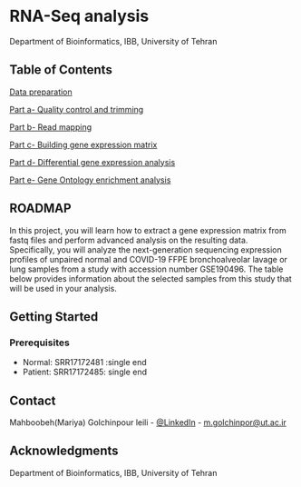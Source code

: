 <!-- Improved compatibility of back to top link: See: https://github.com/othneildrew/Best-README-Template/pull/73 -->
<a name="readme-top"></a>



<!-- PROJECT LOGO -->
<br />
<div align="LEFT">

<h1 align="left">RNA-Seq analysis </h1>

  <p align="left">
    Department of Bioinformatics, IBB, University of Tehran
    <br />
  </p>
</div>




<!-- ABOUT THE Contents -->
## Table of Contents

<a href="#about-the-project">Data preparation</a>

<a href="#about-the-project">Part a- Quality control and trimming</a>

<a href="#about-the-project">Part b- Read mapping</a>

<a href="#about-the-project">Part c- Building gene expression matrix</a>

<a href="#about-the-project">Part d- Differential gene expression analysis</a>

<a href="#about-the-project">Part e- Gene Ontology enrichment analysis</a>


<!-- ABOUT THE PROJECT -->
## ROADMAP

In this project, you will learn how to extract a gene expression matrix from fastq files and perform advanced analysis on the resulting data. Specifically, you will analyze the next-generation sequencing expression profiles of unpaired normal and COVID-19
FFPE bronchoalveolar lavage or lung samples from a study with accession number GSE190496. The table below provides information about the selected samples from this study that will be used in your analysis.


<!-- GETTING STARTED -->
## Getting Started

### Prerequisites


* Normal: SRR17172481 :single end
* Patient: SRR17172485: single end



<!-- CONTACT -->
## Contact

Mahboobeh(Mariya) Golchinpour leili - [@LinkedIn](https://www.linkedin.com/in/mariyagolchinpour/) - m.golchinpor@ut.ac.ir


<!-- ACKNOWLEDGMENTS -->
## Acknowledgments

Department of Bioinformatics, IBB, University of Tehran


<!-- MARKDOWN LINKS & IMAGES -->
<!-- https://www.markdownguide.org/basic-syntax/#reference-style-links -->
[contributors-shield]: https://img.shields.io/github/contributors/github_username/repo_name.svg?style=for-the-badge
[contributors-url]: https://github.com/github_username/repo_name/graphs/contributors
[forks-shield]: https://img.shields.io/github/forks/github_username/repo_name.svg?style=for-the-badge
[forks-url]: https://github.com/github_username/repo_name/network/members
[stars-shield]: https://img.shields.io/github/stars/github_username/repo_name.svg?style=for-the-badge
[stars-url]: https://github.com/github_username/repo_name/stargazers
[issues-shield]: https://img.shields.io/github/issues/github_username/repo_name.svg?style=for-the-badge
[issues-url]: https://github.com/github_username/repo_name/issues
[license-shield]: https://img.shields.io/github/license/github_username/repo_name.svg?style=for-the-badge
[license-url]: https://github.com/github_username/repo_name/blob/master/LICENSE.txt
[linkedin-shield]: https://img.shields.io/badge/-LinkedIn-black.svg?style=for-the-badge&logo=linkedin&colorB=555
[linkedin-url]: https://linkedin.com/in/linkedin_username
[product-screenshot]: images/screenshot.png
[Next.js]: https://img.shields.io/badge/next.js-000000?style=for-the-badge&logo=nextdotjs&logoColor=white
[Next-url]: https://nextjs.org/
[React.js]: https://img.shields.io/badge/React-20232A?style=for-the-badge&logo=react&logoColor=61DAFB
[React-url]: https://reactjs.org/
[Vue.js]: https://img.shields.io/badge/Vue.js-35495E?style=for-the-badge&logo=vuedotjs&logoColor=4FC08D
[Vue-url]: https://vuejs.org/
[Angular.io]: https://img.shields.io/badge/Angular-DD0031?style=for-the-badge&logo=angular&logoColor=white
[Angular-url]: https://angular.io/
[Svelte.dev]: https://img.shields.io/badge/Svelte-4A4A55?style=for-the-badge&logo=svelte&logoColor=FF3E00
[Svelte-url]: https://svelte.dev/
[Laravel.com]: https://img.shields.io/badge/Laravel-FF2D20?style=for-the-badge&logo=laravel&logoColor=white
[Laravel-url]: https://laravel.com
[Bootstrap.com]: https://img.shields.io/badge/Bootstrap-563D7C?style=for-the-badge&logo=bootstrap&logoColor=white
[Bootstrap-url]: https://getbootstrap.com
[JQuery.com]: https://img.shields.io/badge/jQuery-0769AD?style=for-the-badge&logo=jquery&logoColor=white
[JQuery-url]: https://jquery.com 
